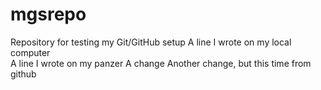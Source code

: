 # mgsrepo
Repository for testing my Git/GitHub setup
A line I wrote on my local computer  
A line I wrote on my panzer
A change
Another change, but this time from github
